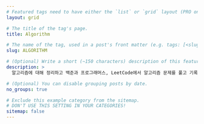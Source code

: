 ```yaml
---
# Featured tags need to have either the `list` or `grid` layout (PRO only).
layout: grid

# The title of the tag's page.
title: Algorithm

# The name of the tag, used in a post's front matter (e.g. tags: [<slug>]).
slug: ALGORITHM

# (Optional) Write a short (~150 characters) description of this featured tag.
description: >
  알고리즘에 대해 정리하고 백준과 프로그래머스, LeetCode에서 알고리즘 문제를 풀고 기록합니다.

# (Optional) You can disable grouping posts by date.
no_groups: true

# Exclude this example category from the sitemap.
# DON'T USE THIS SETTING IN YOUR CATEGORIES!
sitemap: false
---
```

